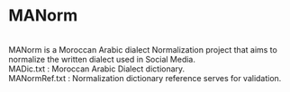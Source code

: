 # MANorm
<br> MANorm is a Moroccan Arabic  dialect Normalization project that aims to normalize the written dialect used in Social Media.
<br> MADic.txt : Moroccan Arabic Dialect dictionary. 
<br> MANormRef.txt : Normalization dictionary reference serves for validation.

